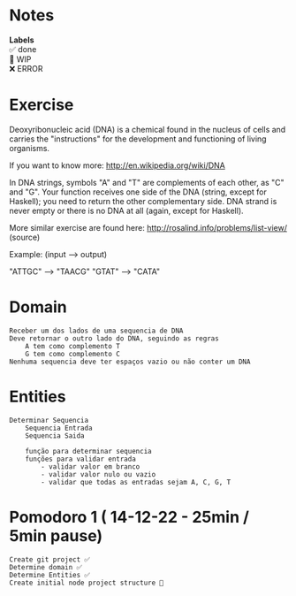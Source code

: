 # Notes

**Labels**  
✅ done  
🚧 WIP  
❌ ERROR  

# Exercise
Deoxyribonucleic acid (DNA) is a chemical found in the nucleus of cells and carries the "instructions" for the development and functioning of living organisms.

If you want to know more: http://en.wikipedia.org/wiki/DNA

In DNA strings, symbols "A" and "T" are complements of each other, as "C" and "G". Your function receives one side of the DNA (string, except for Haskell); you need to return the other complementary side. DNA strand is never empty or there is no DNA at all (again, except for Haskell).

More similar exercise are found here: http://rosalind.info/problems/list-view/ (source)

Example: (input --> output)

"ATTGC" --> "TAACG"
"GTAT" --> "CATA"

# Domain

    Receber um dos lados de uma sequencia de DNA
    Deve retornar o outro lado do DNA, seguindo as regras
        A tem como complemento T 
        G tem como complemento C 
    Nenhuma sequencia deve ter espaços vazio ou não conter um DNA
    
# Entities
    Determinar Sequencia
        Sequencia Entrada
        Sequencia Saida
        
        função para determinar sequencia
        funções para validar entrada
            - validar valor em branco
            - validar valor nulo ou vazio
            - validar que todas as entradas sejam A, C, G, T

# Pomodoro 1 ( 14-12-22 - 25min / 5min pause)
    Create git project ✅
    Determine domain ✅
    Determine Entities ✅
    Create initial node project structure 🚧 

